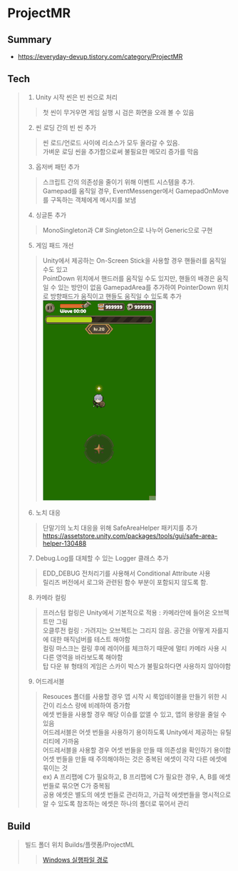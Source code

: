 # ProjectMR
## Summary
- https://everyday-devup.tistory.com/category/ProjectMR

## Tech
> 1. Unity 시작 씬은 빈 씬으로 처리 
>> 첫 씬이 무거우면 게임 실행 시 검은 화면을 오래 볼 수 있음
> 2. 씬 로딩 간의 빈 씬 추가 
>> 씬 로드/언로드 사이에 리소스가 모두 올라갈 수 있음.\
>> 가벼운 로딩 씬을 추가함으로써 불필요한 메모리 증가를 막음
> 3. 옵저버 패턴 추가
>> 스크립트 간의 의존성을 줄이기 위해 이벤트 시스템을 추가.\
>> Gamepad를 움직일 경우, EventMessenger에서 GamepadOnMove 를 구독하는 객체에게 메시지를 보냄
> 4. 싱글톤 추가
>> MonoSingleton과 C# Singleton으로 나누어 Generic으로 구현
> 5. 게임 패드 개선
>> Unity에서 제공하는 On-Screen Stick을 사용할 경우 핸들러를 움직일 수도 있고 \
>> PointDown 위치에서 핸드러를 움직일 수도 있지만, 핸들의 배경은 움직일 수 있는 방안이 없음
>> GamepadArea를 추가하여 PointerDown 위치로 방향패드가 움직이고 핸들도 움직일 수 있도록 추가\
![Gamepad](Gif/Day01.Gamepad.gif)
> 6. 노치 대응
>> 단말기의 노치 대응을 위해 SafeAreaHelper 패키지를 추가 
> https://assetstore.unity.com/packages/tools/gui/safe-area-helper-130488
> 7. Debug.Log를 대체할 수 있는 Logger 클래스 추가
>> EDD_DEBUG 전처리기를 사용해서 Conditional Attribute 사용 \
>> 릴리즈 버전에서 로그와 관련된 함수 부분이 포함되지 않도록 함.
> 8. 카메라 컬링
>> 프러스텀 컬링은 Unity에서 기본적으로 적용 : 카메라안에 들어온 오브젝트만 그림 \
>> 오클루전 컬링 : 가려지는 오브젝트는 그리지 않음. 공간을 어떻게 자를지에 대한 매직넘버를 테스트 해야함 \
>> 컬링 마스크는 컬링 후에 레이어를 체크하기 때문에 멀티 카메라 사용 시 다른 영역을 바라보도록 해야함 \
>> 탑 다운 뷰 형태의 게임은 스카이 박스가 불필요하다면 사용하지 않아야함
> 9. 어드레서블
>> Resouces 폴더를 사용할 경우 앱 시작 시 룩업테이블을 만들기 위한 시간이 리소스 량에 비례하여 증가함 \
>> 에셋 번들을 사용할 경우 해당 이슈를 없앨 수 있고, 앱의 용량을 줄일 수 있음 \
>> 어드레서블은 어셋 번들을 사용하기 용이하도록 Unity에서 제공하는 유틸리티에 가까움 \
>> 어드레서블을 사용할 경우 어셋 번들을 만들 때 의존성을 확인하기 용이함 \
>> 어셋 번들을 만들 때 주의해야하는 것은 중복된 에셋이 각각 다른 에셋에 묶이는 것 \
>> ex) A 프리팹에 C가 필요하고, B 프리팹에 C가 필요한 경우, A, B를 에셋 번들로 묶으면 C가 중복됨 \
>> 공용 에셋은 별도의 에셋 번들로 관리하고, 가급적 에셋번들을 명시적으로 알 수 있도록 참조하는 에셋은 하나의 폴더로 묶어서 관리

## Build
> 빌드 폴더 위치
> Builds/플랫폼/ProjectML
>> <a href="https://github.com/EverydayDevup/ProjectMR/tree/main/Builds/Windows" download>Windows 실행파일 경로</a>
